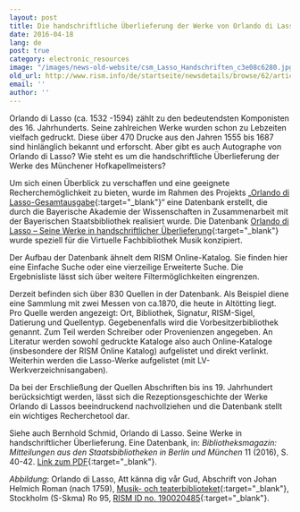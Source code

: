 ```yaml
---
layout: post
title: Die handschriftliche Überlieferung der Werke von Orlando di Lasso
date: 2016-04-18
lang: de
post: true
category: electronic_resources
image: "/images/news-old-website/csm_Lasso_Handschriften_c3e08c6280.jpg"
old_url: http://www.rism.info/de/startseite/newsdetails/browse/62/article/64/the-manuscript-tradition-of-orlando-di-lassos-works.html
email: ''
author: ''
---
```



Orlando di Lasso (ca. 1532 -1594) zählt zu den bedeutendsten Komponisten des 16. Jahrhunderts. Seine zahlreichen Werke wurden schon zu Lebzeiten vielfach gedruckt. Diese über 470 Drucke aus den Jahren 1555 bis 1687 sind hinlänglich bekannt und erforscht. Aber gibt es auch Autographe von Orlando di Lasso? Wie steht es um die handschriftliche Überlieferung der Werke des Münchener Hofkapellmeisters?

Um sich einen Überblick zu verschaffen und eine geeignete Recherchemöglichkeit zu bieten, wurde im Rahmen des Projekts „[Orlando di Lasso-Gesamtausgabe](http://www.lasso.badw.de/){:target="_blank"}“ eine Datenbank erstellt, die durch die Bayerische Akademie der Wissenschaften in Zusammenarbeit mit der Bayerischen Staatsbibliothek realisiert wurde. Die Datenbank [Orlando di Lasso – Seine Werke in handschriftlicher Überlieferung](https://lasso-handschriften.badw.de/metaopac/start.do?View=lasso){:target="_blank"} wurde speziell für die Virtuelle Fachbibliothek Musik konzipiert.

Der Aufbau der Datenbank ähnelt dem RISM Online-Katalog. Sie finden hier eine Einfache Suche oder eine vierzeilige Erweiterte Suche. Die Ergebnisliste lässt sich über weitere Filtermöglichkeiten eingrenzen.



Derzeit befinden sich über 830 Quellen in der Datenbank. Als Beispiel diene eine Sammlung mit zwei Messen von ca.1870, die heute in Altötting liegt. Pro Quelle werden angezeigt: Ort, Bibliothek, Signatur, RISM-Sigel, Datierung und Quellentyp. Gegebenenfalls wird die Vorbesitzerbibliothek genannt. Zum Teil werden Schreiber oder Provenienzen angegeben. An Literatur werden sowohl gedruckte Kataloge also auch Online-Kataloge (insbesondere der RISM Online Katalog) aufgelistet und direkt verlinkt. Weiterhin werden die Lasso-Werke aufgelistet (mit LV-Werkverzeichnisangaben).

Da bei der Erschließung der Quellen Abschriften bis ins 19. Jahrhundert berücksichtigt werden, lässt sich die Rezeptionsgeschichte der Werke Orlando di Lassos beeindruckend nachvollziehen und die Datenbank stellt ein wichtiges Recherchetool dar.



Siehe auch Bernhold Schmid, Orlando di Lasso. Seine Werke in handschriftlicher Überlieferung. Eine Datenbank, in: _Bibliotheksmagazin: Mitteilungen aus den Staatsbibliotheken in Berlin und München_ 11 (2016), S. 40-42. [Link zum PDF](http://staatsbibliothek-berlin.de/fileadmin/user_upload/zentrale_Seiten/ueber_uns/pdf/Bibliotheksmagazin/Bibliotheksmagazin_2016_1.pdf){:target="_blank"}.


_Abbildung_: Orlando di Lasso, Att känna dig vår Gud, Abschrift von Johan Helmich Roman (nach 1759), [Musik- och teaterbiblioteket](http://roman.musikverket.se/browselarge.php?lang=sw&volymid=Ro+95&bildnr=00096){:target="_blank"}, Stockholm (S-Skma) Ro 95, [RISM ID no. 190020485](https://opac.rism.info/search?id=190020485){:target="_blank"}.





<script type="text/javascript">var switchTo5x=true;</script><script type="text/javascript" src="http://w.sharethis.com/button/buttons.js"></script><script type="text/javascript">stLight.options({publisher: "9b601438-1ce1-49d8-bfd7-9cff5df54c17", doNotHash: false, doNotCopy: false, hashAddressBar: false});</script>